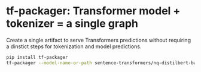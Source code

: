 # tf-packager: Transformer model + tokenizer = a single graph

Create a single artifact to serve Transformers predictions without requiring a dinstict steps for tokenization and model predictions. 


```bash
pip install tf-packager
tf-packager --model-name-or-path sentence-transformers/nq-distilbert-base-v1 --out-dir /tmp/tf-nq-with-tokenizer
```
